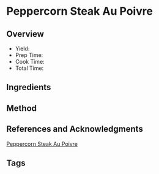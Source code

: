 # Peppercorn Steak Au Poivre

## Overview

- Yield:
- Prep Time:
- Cook Time:
- Total Time:

## Ingredients


## Method



## References and Acknowledgments

[Peppercorn Steak Au Poivre](https://www.reddit.com/r/GifRecipes/comments/boykza/steak_au_poivre_steak_in_peppercorn_sauce/)

## Tags


